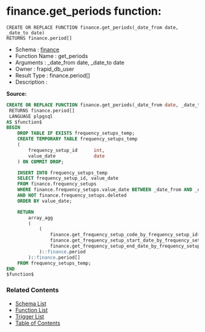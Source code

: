 # finance.get_periods function:

```plpgsql
CREATE OR REPLACE FUNCTION finance.get_periods(_date_from date, _date_to date)
RETURNS finance.period[]
```
* Schema : [finance](../../schemas/finance.md)
* Function Name : get_periods
* Arguments : _date_from date, _date_to date
* Owner : frapid_db_user
* Result Type : finance.period[]
* Description : 


**Source:**
```sql
CREATE OR REPLACE FUNCTION finance.get_periods(_date_from date, _date_to date)
 RETURNS finance.period[]
 LANGUAGE plpgsql
AS $function$
BEGIN
    DROP TABLE IF EXISTS frequency_setups_temp;
    CREATE TEMPORARY TABLE frequency_setups_temp
    (
        frequency_setup_id      int,
        value_date              date
    ) ON COMMIT DROP;

    INSERT INTO frequency_setups_temp
    SELECT frequency_setup_id, value_date
    FROM finance.frequency_setups
    WHERE finance.frequency_setups.value_date BETWEEN _date_from AND _date_to
	AND NOT finance.frequency_setups.deleted
    ORDER BY value_date;

    RETURN
        array_agg
        (
            (
                finance.get_frequency_setup_code_by_frequency_setup_id(frequency_setup_id),
                finance.get_frequency_setup_start_date_by_frequency_setup_id(frequency_setup_id),
                finance.get_frequency_setup_end_date_by_frequency_setup_id(frequency_setup_id)
            )::finance.period
        )::finance.period[]
    FROM frequency_setups_temp;
END
$function$

```

### Related Contents
* [Schema List](../../schemas.md)
* [Function List](../../functions.md)
* [Trigger List](../../triggers.md)
* [Table of Contents](../../README.md)

